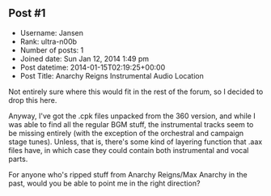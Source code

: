 ## Post #1
- Username: Jansen
- Rank: ultra-n00b
- Number of posts: 1
- Joined date: Sun Jan 12, 2014 1:49 pm
- Post datetime: 2014-01-15T02:19:25+00:00
- Post Title: Anarchy Reigns Instrumental Audio Location

Not entirely sure where this would fit in the rest of the forum, so I decided to drop this here.

Anyway, I've got the .cpk files unpacked from the 360 version, and while I was able to find all the regular BGM stuff, the instrumental tracks seem to be missing entirely (with the exception of the orchestral and campaign stage tunes). Unless, that is, there's some kind of layering function that .aax files have, in which case they could contain both instrumental and vocal parts.

For anyone who's ripped stuff from Anarchy Reigns/Max Anarchy in the past, would you be able to point me in the right direction?
